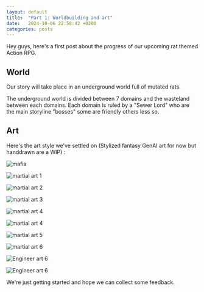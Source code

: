 ```yaml
---
layout: default
title:  "Part 1: Worldbuilding and art"
date:   2024-10-06 22:58:42 +0200
categories: posts
---
```

Hey guys, here's a first post about the progress of our upcoming rat themed Action RPG. 


## World

Our story will take place in an underground world full of mutated rats.

The underground world is divided between 7 domains and the wasteland between each domains. Each domain is ruled by a "Sewer Lord" who are the main storyline "bosses" some are friendly others less so.
## Art

Here's the art style we've settled on (Stylized fantasy GenAI art for now but handdrawn are a WIP) : 

![mafia](/assets/images/rat_mafia.jpg)

![martial art 1](/assets/images/DALL-E-Assassin-1.webp)

![martial art 2](/assets/images/DALL-E-Assassin-2.webp)

![martial art 3](/assets/images/DALL-E-Martial-Rat-1.webp)

![martial art 4](/assets/images/DALL-E-Martial-Rat-2.webp)

![martial art 4](/assets/images/DALL-E-Warlord-1.webp)

![martial art 5](/assets/images/DALL-E-Rat-Chemist-1.webp)

![martial art 6](/assets/images/DALL-E-Mage-1.webp)

![Engineer art 6](/assets/images/DALL-E-Engineer-1.webp)

![Engineer art 6](/assets/images/DALL-E-Engineer-2.webp)

We're just getting started and hope we can collect some feedback.









